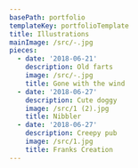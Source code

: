 ```yaml
---
basePath: portfolio
templateKey: portfolioTemplate
title: Illustrations
mainImage: /src/-.jpg
pieces:
  - date: '2018-06-21'
    description: Old farts
    image: /src/-.jpg
    title: Gone with the wind
  - date: '2018-06-27'
    description: Cute doggy
    image: /src/1 (2).jpg
    title: Nibbler
  - date: '2018-06-27'
    description: Creepy pub
    image: /src/1.jpg
    title: Franks Creation
---
```



